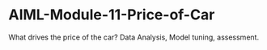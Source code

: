 # AIML-Module-11-Price-of-Car
What drives the price of the car? Data Analysis, Model tuning, assessment.
